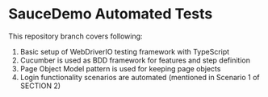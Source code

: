 # SauceDemo Automated Tests
This repository branch covers following:
1. Basic setup of WebDriverIO testing framework with TypeScript
2. Cucumber is used as BDD framework for features and step definition
3. Page Object Model pattern is used for keeping page objects
4. Login functionality scenarios are automated (mentioned in Scenario 1 of SECTION 2)
